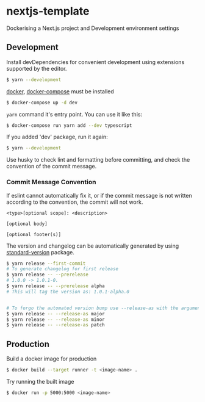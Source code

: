 # nextjs-template

Dockerising a Next.js project and Development environment settings

## Development

Install devDependencies for convenient development using extensions supported by the editor.

```bash
$ yarn --development
```

[docker](https://docs.docker.com/engine/install/), [docker-compose](https://docs.docker.com/compose/install/) must be installed

```bash
$ docker-compose up -d dev
```

`yarn` command it's entry point. You can use it like this:

```bash
$ docker-compose run yarn add --dev typescript
```

If you added 'dev' package, run it again:

```bash
$ yarn --development
```

Use husky to check lint and formatting before committing, and check the convention of the commit message.

### Commit Message Convention

If eslint cannot automatically fix it, or if the commit message is not written according to the convention, the commit will not work.

```
<type>[optional scope]: <description>

[optional body]

[optional footer(s)]
```

The version and changelog can be automatically generated by using [standard-version](https://github.com/conventional-changelog/standard-version#readme) package.

```bash
$ yarn release --first-commit
# To generate changelog for first release
$ yarn release -- --prerelease
# 1.0.0 -> 1.0.1-0.
$ yarn release -- --prerelease alpha
# This will tag the version as: 1.0.1-alpha.0


# To forgo the automated version bump use --release-as with the argument major, minor or patch
$ yarn release -- --release-as major
$ yarn release -- --release-as minor
$ yarn release -- --release-as patch
```

## Production

Build a docker image for production

```bash
$ docker build --target runner -t <image-name> .
```

Try running the built image

```bash
$ docker run -p 5000:5000 <image-name>
```
